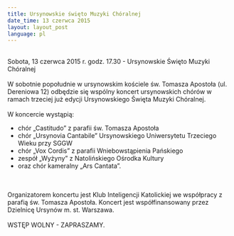 ```yaml
---
title: Ursynowskie święto Muzyki Chóralnej
date_time: 13 czerwca 2015
layout: layout_post
language: pl
---
```

<br>
Sobota, 13 czerwca 2015 r. godz. 17.30 - Ursynowskie Święto Muzyki Chóralnej
<br><br>
W sobotnie popołudnie w ursynowskim kościele św. Tomasza Apostoła (ul. Dereniowa 12) 
odbędzie się wspólny koncert ursynowskich chórów w ramach trzeciej już edycji 
Ursynowskiego Święta Muzyki Chóralnej. 
<br><br>
W koncercie wystąpią:

* chór „Castitudo” z parafii św. Tomasza Apostoła 
* chór „Ursynovia Cantabile” Ursynowskiego Uniwersytetu Trzeciego Wieku przy SGGW
* chór „Vox Cordis” z parafii Wniebowstąpienia Pańskiego 
* zespół „Wyżyny” z Natolińskiego Ośrodka Kultury
* oraz chór kameralny „Ars Cantata”.

<br><br>
Organizatorem koncertu jest  Klub Inteligencji Katolickiej we współpracy z parafią św. 
Tomasza Apostoła. Koncert jest współfinansowany przez Dzielnicę Ursynów m. st. 
Warszawa. 
<br><br>
WSTĘP WOLNY - ZAPRASZAMY.